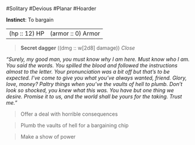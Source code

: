 #Solitary #Devious #Planar #Hoarder

**Instinct**: To bargain

|       |         |
| ----- | ------- |
| (hp :: 12) HP | (armor :: 0) Armor |

> **Secret dagger** ((dmg :: w[2d8] damage))
> *Close*

*“Surely, my good man, you must know why I am here. Must know who I am. You said the words. You spilled the blood and followed the instructions almost to the letter. Your pronunciation was a bit off but that’s to be expected. I’ve come to give you what you’ve always wanted, friend. Glory, love, money? Paltry things when you’ve the vaults of hell to plumb. Don’t look so shocked, you knew what this was. You have but one thing we desire. Promise it to us, and the world shall be yours for the taking. Trust me.”*

>Offer a deal with horrible consequences

>Plumb the vaults of hell for a bargaining chip

>Make a show of power
